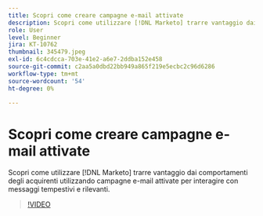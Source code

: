 ```yaml
---
title: Scopri come creare campagne e-mail attivate
description: Scopri come utilizzare [!DNL Marketo] trarre vantaggio dai comportamenti degli acquirenti utilizzando campagne e-mail attivate per interagire con messaggi tempestivi e rilevanti.
role: User
level: Beginner
jira: KT-10762
thumbnail: 345479.jpeg
exl-id: 6c4cdcca-703e-41e2-a6e7-2ddba152e458
source-git-commit: c2aa5a0dbd22bb949a865f219e5ecbc2c96d6286
workflow-type: tm+mt
source-wordcount: '54'
ht-degree: 0%

---
```


# Scopri come creare campagne e-mail attivate

Scopri come utilizzare [!DNL Marketo] trarre vantaggio dai comportamenti degli acquirenti utilizzando campagne e-mail attivate per interagire con messaggi tempestivi e rilevanti.

>[!VIDEO](https://video.tv.adobe.com/v/345479/?quality=12&learn=on)
